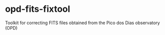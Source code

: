 # opd-fits-fixtool
Toolkit for correcting FITS files obtained from the Pico dos Dias observatory (OPD)
